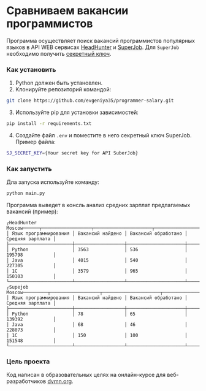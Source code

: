 # Сравниваем вакансии программистов
Программа осуществляет поиск вакансий программистов популярных языков в API WEB сервисах [HeadHunter](https://hh.ru/) и [SuperJob](https://superjob.ru/). 
Для `SuperJob` необходимо получить [секретный ключ](https://api.superjob.ru/register).

### Как установить

1. Python должен быть установлен.
2. Клонируйте репозиторий командой:
```bash
git clone https://github.com/evgeniya35/programmer-salary.git
```
3. Используйте pip для установки зависимостей:
```bash
pip install -r requirements.txt
```
4. Создайте файл `.env` и поместите в него секретный ключ SuperJob. Пример файла:
```bash
SJ_SECRET_KEY={Your secret key for API SuberJob}
```

### Как запустить
Дла запуска используйте команду:
```bash
python main.py
```
Программа выведет в консль анализ средних зарплат предлагаемых вакансий (пример):
```
┌HeadHunter Moscow──────┬──────────────────┬─────────────────────┬──────────────────┐
│ Язык программирования │ Вакансий найдено │ Вакансий обработано │ Средняя зарплата │
├───────────────────────┼──────────────────┼─────────────────────┼──────────────────┤
│ Python                │ 3563             │ 536                 │ 195798           │
│ Java                  │ 4015             │ 540                 │ 227305           │
│ 1C                    │ 3579             │ 965                 │ 150103           │
└───────────────────────┴──────────────────┴─────────────────────┴──────────────────┘
┌Supejob Moscow─────────┬──────────────────┬─────────────────────┬──────────────────┐
│ Язык программирования │ Вакансий найдено │ Вакансий обработано │ Средняя зарплата │
├───────────────────────┼──────────────────┼─────────────────────┼──────────────────┤
│ Python                │ 78               │ 65                  │ 139392           │
│ Java                  │ 68               │ 46                  │ 228073           │
│ 1C                    │ 150              │ 100                 │ 151548           │
└───────────────────────┴──────────────────┴─────────────────────┴──────────────────┘
```

### Цель проекта

Код написан в образовательных целях на онлайн-курсе для веб-разработчиков [dvmn.org](https://dvmn.org/).
